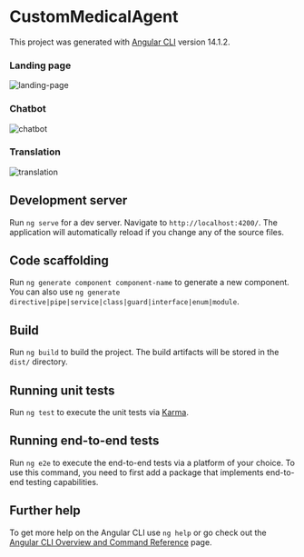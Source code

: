 # CustomMedicalAgent

This project was generated with [Angular CLI](https://github.com/angular/angular-cli) version 14.1.2.

### Landing page
![landing-page](https://github.com/svkrishna10/Custom-Medical-Agent/assets/92803667/902370f3-0553-4ff6-8722-a5b6a7e45cbf)
### Chatbot 
![chatbot](https://github.com/svkrishna10/Custom-Medical-Agent/assets/92803667/8d6a2875-a9e9-4ec6-8f0f-272cd7fd3d6f)
### Translation
![translation](https://github.com/svkrishna10/Custom-Medical-Agent/assets/92803667/07af4133-8529-4bd0-92bd-8bc61055f71a)

## Development server

Run `ng serve` for a dev server. Navigate to `http://localhost:4200/`. The application will automatically reload if you change any of the source files.

## Code scaffolding

Run `ng generate component component-name` to generate a new component. You can also use `ng generate directive|pipe|service|class|guard|interface|enum|module`.

## Build

Run `ng build` to build the project. The build artifacts will be stored in the `dist/` directory.

## Running unit tests

Run `ng test` to execute the unit tests via [Karma](https://karma-runner.github.io).

## Running end-to-end tests

Run `ng e2e` to execute the end-to-end tests via a platform of your choice. To use this command, you need to first add a package that implements end-to-end testing capabilities.

## Further help

To get more help on the Angular CLI use `ng help` or go check out the [Angular CLI Overview and Command Reference](https://angular.io/cli) page.
